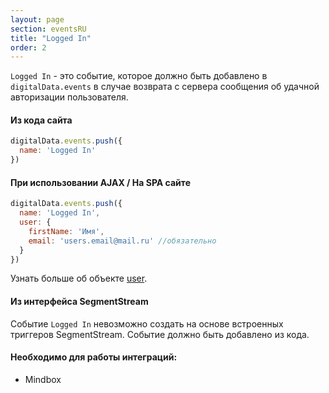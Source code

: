 ```yaml
---
layout: page
section: eventsRU
title: "Logged In"
order: 2
---
```

`Logged In` - это событие, которое должно быть добавлено в `digitalData.events` в случае возврата с сервера сообщения об удачной авторизации пользователя.

#### Из кода сайта
```javascript
digitalData.events.push({
  name: 'Logged In'
})
```

#### При использовании AJAX / На SPA сайте
```javascript
digitalData.events.push({
  name: 'Logged In',
  user: {
    firstName: 'Имя',
    email: 'users.email@mail.ru' //обязательно
  }
})
```
Узнать больше об объекте [user](/ru/digitaldata/user).

#### Из интерфейса SegmentStream
Событие `Logged In` невозможно создать на основе встроенных триггеров SegmentStream. Событие должно быть добавлено из кода.

#### Необходимо для работы интеграций:
* Mindbox

